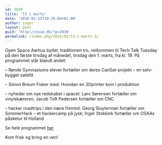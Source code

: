 ```yaml
---
id: 2030
title: 'T3 i marts'
date: '2016-02-25T10:26:04+01:00'
author: inger
layout: post
guid: 'http://osaa.dk/?p=2030'
permalink: /index.php/2016/02/t3-i-marts-3/
---
```


Open Space Aarhus byder, traditionen tro, velkommen til Tech Talk Tuesday på den første tirsdag af månedet, tirsdag den 1. marts, fra kl. 19. På programmet står blandt andet:

– Rønde Gymnasiums elever fortæller om deres CanSat-projekt – en selv-bygget satellit

– Simon Breum Fisker med: Hvordan en 3Dprinter kom i produktion

– nyheder om nye redskaber i spacet: Lars Sørensen fortæller om vinylskæreren, Jacob Toft Pedersen fortæller om CNC

– hacker roadtrips i den nære fremtid: Georg Sluyterman fortæller om SommerHack – et hackercamp på jysk; Inger Stokkink fortæller om OSAAs påsketur til Holland

Se hele programmet [her](https://www.osaa.dk//wiki/index.php/Referat20160301)

Kom frisk og bring en ven!